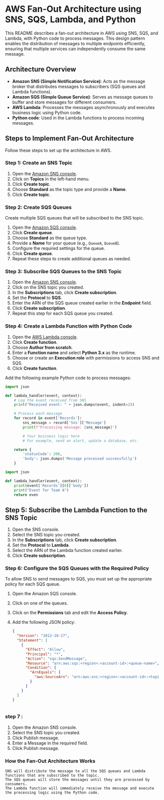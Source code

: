 # AWS Fan-Out Architecture using SNS, SQS, Lambda, and Python

This README describes a fan-out architecture in AWS using SNS, SQS, and Lambda, with Python code to process messages. This design pattern enables the distribution of messages to multiple endpoints efficiently, ensuring that multiple services can independently consume the same message.

## Architecture Overview

- **Amazon SNS (Simple Notification Service)**: Acts as the message broker that distributes messages to subscribers (SQS queues and Lambda functions).
- **Amazon SQS (Simple Queue Service)**: Serves as message queues to buffer and store messages for different consumers.
- **AWS Lambda**: Processes the messages asynchronously and executes business logic using Python code.
- **Python code**: Used in the Lambda functions to process incoming messages.

## Steps to Implement Fan-Out Architecture

Follow these steps to set up the architecture in AWS.

### Step 1: Create an SNS Topic

1. Open the [Amazon SNS console](https://console.aws.amazon.com/sns).
2. Click on **Topics** in the left-hand menu.
3. Click **Create topic**.
4. Choose **Standard** as the topic type and provide a **Name**.
5. Click **Create topic**.

### Step 2: Create SQS Queues

Create multiple SQS queues that will be subscribed to the SNS topic.

1. Open the [Amazon SQS console](https://console.aws.amazon.com/sqs).
2. Click **Create queue**.
3. Choose **Standard** as the queue type.
4. Provide a **Name** for your queue (e.g., `QueueA`, `QueueB`).
5. Configure the required settings for the queue.
6. Click **Create queue**.
7. Repeat these steps to create additional queues as needed.

### Step 3: Subscribe SQS Queues to the SNS Topic

1. Open the [Amazon SNS console](https://console.aws.amazon.com/sns).
2. Click on the SNS topic you created.
3. In the **Subscriptions** tab, click **Create subscription**.
4. Set the **Protocol** to **SQS**.
5. Enter the ARN of the SQS queue created earlier in the **Endpoint** field.
6. Click **Create subscription**.
7. Repeat this step for each SQS queue you created.

### Step 4: Create a Lambda Function with Python Code

1. Open the [AWS Lambda console](https://console.aws.amazon.com/lambda).
2. Click **Create function**.
3. Choose **Author from scratch**.
4. Enter a **Function name** and select **Python 3.x** as the runtime.
5. Choose or create an **Execution role** with permissions to access SNS and SQS.
6. Click **Create function**.

Add the following example Python code to process messages:
```python
import json

def lambda_handler(event, context):
    # Log the event received from SNS
    print("Received event: " + json.dumps(event, indent=2))

    # Process each message
    for record in event['Records']:
        sns_message = record['Sns']['Message']
        print(f"Processing message: {sns_message}")

        # Your business logic here
        # For example, send an alert, update a database, etc.

    return {
        'statusCode': 200,
        'body': json.dumps('Message processed successfully')
    }
```
```python
import json

def lambda_handler(event, context):
    print(event['Records'][0]['body'])
    print("Event for Team A")
    return even
```

## Step 5: Subscribe the Lambda Function to the SNS Topic

1. Open the SNS console.
2. Select the SNS topic you created.
3. In the **Subscriptions** tab, click **Create subscription**.
4. Set the **Protocol** to **Lambda**.
5. Select the ARN of the Lambda function created earlier.
6. Click **Create subscription**.

### Step 6: Configure the SQS Queues with the Required Policy

To allow SNS to send messages to SQS, you must set up the appropriate policy for each SQS queue.

1. Open the Amazon SQS console.
2. Click on one of the queues.
3. Click on the **Permissions** tab and edit the **Access Policy**.
4. Add the following JSON policy:

   ```json
   {
     "Version": "2012-10-17",
     "Statement": [
       {
         "Effect": "Allow",
         "Principal": "*",
         "Action": "sqs:SendMessage",
         "Resource": "arn:aws:sqs:<region>:<account-id>:<queue-name>",
         "Condition": {
           "ArnEquals": {
             "aws:SourceArn": "arn:aws:sns:<region>:<account-id>:<topic-name>"
           }
         }
       }
     ]
   }
```
```
### step 7 :
1. Open the Amazon SNS console.
2. Select the SNS topic you created.
3. Click Publish message.
4. Enter a Message in the required field.
5. Click Publish message.

### How the Fan-Out Architecture Works

    SNS will distribute the message to all the SQS queues and Lambda functions that are subscribed to the topic.
    The SQS queues will store the messages until they are processed by consumers.
    The Lambda function will immediately receive the message and execute the processing logic using the Python code.
